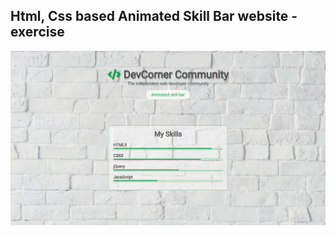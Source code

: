 Html, Css based Animated Skill Bar website - exercise
---

![AnimatedSkillBar](https://github.com/r4nd3l/AnimatedSkillBar/blob/master/img/sample.gif)
